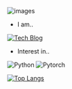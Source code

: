 <img src="https://github.com/cukminseo/cukminseo/assets/75977640/0283e7d4-d2af-42c6-bbc3-003e816e3004" alt="images">
<ul>
    <li>I am..</li>
</ul>
<p>
    <a href="https://velog.io/@kms39273">
        <img src="https://img.shields.io/badge/Tech%20Blog-11B48A?style=flat-square&logo=Vimeo&logoColor=white" alt="Tech Blog">
    </a>
</p>

<ul>
  <li>Interest in..</li>
</ul>
<p>
    <img src="https://img.shields.io/badge/Python-3776AB?style=for-the-badge&logo=Python&logoColor=white" alt="Python">
    <img src="https://img.shields.io/badge/Pytorch-EE4C2C?style=for-the-badge&logo=Pytorch&logoColor=white" alt="Pytorch">
</p>
<a href="https://github.com/cukminseo/cukminseo">
    <img src="https://github-readme-stats.vercel.app/api/top-langs/?username=cukminseo&langs_count=3" alt="Top Langs">
</a>
